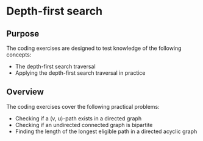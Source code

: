 # Depth-first search

## Purpose

The coding exercises are designed to test knowledge of the following concepts:

* The depth-first search traversal
* Applying the depth-first search traversal in practice

## Overview

The coding exercises cover the following practical problems:
* Checking if a (v, u)-path exists in a directed graph
* Checking if an undirected connected graph is bipartite
* Finding the length of the longest eligible path in a directed acyclic graph

